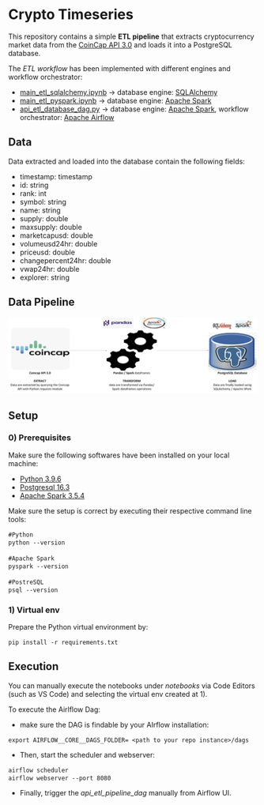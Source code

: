 # Crypto Timeseries
This repository contains a simple **ETL pipeline** that extracts cryptocurrency market data from the [CoinCap API 3.0](https://docs.coincap.io/) and loads it into a PostgreSQL database.

The *ETL workflow* has been implemented with different engines and workflow orchestrator:

- [main_etl_sqlalchemy.ipynb](link) -> database engine: [SQLAlchemy](https://www.sqlalchemy.org/)
- [main_etl_pyspark.ipynb](link) -> database engine: [Apache Spark](https://spark.apache.org/)
- [api_etl_database_dag.py](link) -> database engine: [Apache Spark](https://spark.apache.org/), workflow orchestrator: [Apache Airflow](https://airflow.apache.org/)

## Data
Data extracted and loaded into the database contain the following fields:

- timestamp:            timestamp
- id:                   string
- rank:                 int
- symbol:               string
- name:                 string
- supply:               double
- maxsupply:            double
- marketcapusd:         double
- volumeusd24hr:        double
- priceusd:             double
- changepercent24hr:    double
- vwap24hr:             double
- explorer:             string


## Data Pipeline
![](docs/etl_pipeline.png)

## Setup

### 0) Prerequisites
Make sure the following softwares have been installed on your local machine:
- [Python 3.9.6 ](https://www.python.org/downloads/release/python-396/)
- [Postgresql 16.3 ](https://www.postgresql.org/download/)
- [Apache Spark 3.5.4](https://spark.apache.org/releases/spark-release-3-5-4.html)

Make sure the setup is correct by executing their respective command line tools:
```shell
#Python
python --version

#Apache Spark
pyspark --version

#PostreSQL
psql --version
```

### 1) Virtual env
Prepare the Python virtual environment by:
```shell
pip install -r requirements.txt
```

## Execution
You can manually execute the notebooks under *notebooks* via Code Editors (such as VS Code) and selecting the virtual env created at 1).

To execute the Airlflow Dag:
- make sure the DAG is findable by your AIrflow installation:
```shell
export AIRFLOW__CORE__DAGS_FOLDER= <path to your repo instance>/dags
```

- Then, start the scheduler and webserver:
```shell
airflow scheduler
airflow webserver --port 8080
```

- Finally, trigger the *api_etl_pipeline_dag* manually from Airflow UI.
